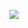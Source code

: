 <br>
<img src="https://github.com/Varma2324/M1_Online_Ticket_Booking_2022/blob/main/MiniProject_C/2_Architecture/Behaviour_diagram/umll.png" />
<br>


